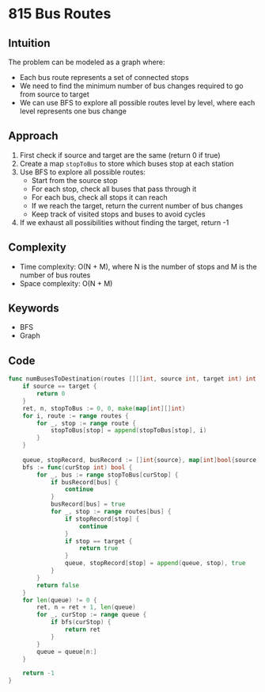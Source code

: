 # 815 Bus Routes

## Intuition

The problem can be modeled as a graph where:

- Each bus route represents a set of connected stops
- We need to find the minimum number of bus changes required to go from source to target
- We can use BFS to explore all possible routes level by level, where each level represents one bus change

## Approach

1. First check if source and target are the same (return 0 if true)
2. Create a map `stopToBus` to store which buses stop at each station
3. Use BFS to explore all possible routes:
    - Start from the source stop
    - For each stop, check all buses that pass through it
    - For each bus, check all stops it can reach
    - If we reach the target, return the current number of bus changes
    - Keep track of visited stops and buses to avoid cycles
4. If we exhaust all possibilities without finding the target, return -1

## Complexity

- Time complexity: O(N + M), where N is the number of stops and M is the number of bus routes
- Space complexity: O(N + M)

## Keywords

- BFS
- Graph

## Code

```go
func numBusesToDestination(routes [][]int, source int, target int) int {
    if source == target {
        return 0
    }
    ret, n, stopToBus := 0, 0, make(map[int][]int)
    for i, route := range routes {
        for _, stop := range route {
            stopToBus[stop] = append(stopToBus[stop], i)
        }
    }
    
    queue, stopRecord, busRecord := []int{source}, map[int]bool{source: true}, make(map[int]bool)
    bfs := func(curStop int) bool {
        for _, bus := range stopToBus[curStop] {
            if busRecord[bus] {
                continue
            }
            busRecord[bus] = true
            for _, stop := range routes[bus] {
                if stopRecord[stop] {
                    continue
                }
                if stop == target {
                    return true
                }
                queue, stopRecord[stop] = append(queue, stop), true
            }
        }
        return false
    }
    for len(queue) != 0 {
        ret, n = ret + 1, len(queue)
        for _, curStop := range queue {
            if bfs(curStop) {
                return ret
            }
        }
        queue = queue[n:]
    }

    return -1
}
```
